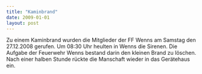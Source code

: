 ```yaml
---
title: "Kaminbrand"
date: 2009-01-01
layout: post
---
```


Zu einem Kaminbrand wurden die Mitglieder der FF Wenns am Samstag den 27.12.2008 gerufen. Um 08:30 Uhr heulten in Wenns die Sirenen. Die Aufgabe der Feuerwehr Wenns bestand darin den kleinen Brand zu löschen. Nach einer halben Stunde rückte die Manschaft wieder in das Gerätehaus ein.